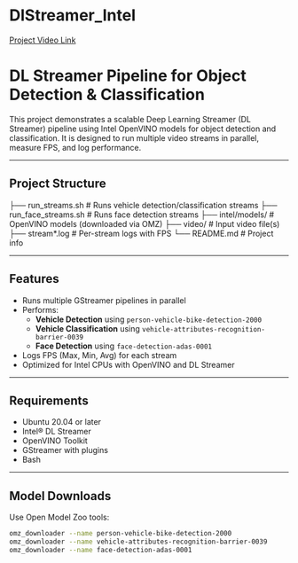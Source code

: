 # DlStreamer_Intel
[Project Video Link](https://drive.google.com/your_shared_link)

#  DL Streamer Pipeline for Object Detection & Classification

This project demonstrates a scalable Deep Learning Streamer (DL Streamer) pipeline using Intel OpenVINO models for object detection and classification. It is designed to run multiple video streams in parallel, measure FPS, and log performance.

---

## Project Structure

├── run_streams.sh # Runs vehicle detection/classification streams
├── run_face_streams.sh # Runs face detection streams
├── intel/models/ # OpenVINO models (downloaded via OMZ)
├── video/ # Input video file(s)
├── stream*.log # Per-stream logs with FPS
└── README.md # Project info


---

## Features

- Runs multiple GStreamer pipelines in parallel
- Performs:
  - **Vehicle Detection** using `person-vehicle-bike-detection-2000`
  - **Vehicle Classification** using `vehicle-attributes-recognition-barrier-0039`
  - **Face Detection** using `face-detection-adas-0001`
- Logs FPS (Max, Min, Avg) for each stream
- Optimized for Intel CPUs with OpenVINO and DL Streamer

---

## Requirements

- Ubuntu 20.04 or later
- Intel® DL Streamer
- OpenVINO Toolkit
- GStreamer with plugins
- Bash

---

##  Model Downloads

Use Open Model Zoo tools:

```bash
omz_downloader --name person-vehicle-bike-detection-2000
omz_downloader --name vehicle-attributes-recognition-barrier-0039
omz_downloader --name face-detection-adas-0001
